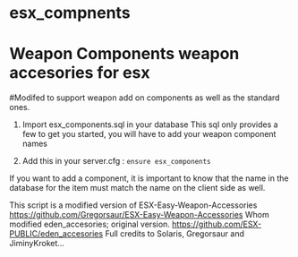 # esx_compnents
# Weapon Components weapon accesories for esx  
#Modifed to support weapon add on components as well as the standard ones.  

1) Import esx_components.sql in your database     This sql only provides a few to get you started, you will have to add your weapon component names  

2) Add this in your server.cfg :  ``` ensure esx_components ```  

If you want to add a component, it is important to know that the name in the database for the item must match the name on the client side as well.  

This script is a modified version of ESX-Easy-Weapon-Accessories https://github.com/Gregorsaur/ESX-Easy-Weapon-Accessories Whom modified eden_accesories;  original version. https://github.com/ESX-PUBLIC/eden_accesories   Full credits to Solaris, Gregorsaur and JiminyKroket...
